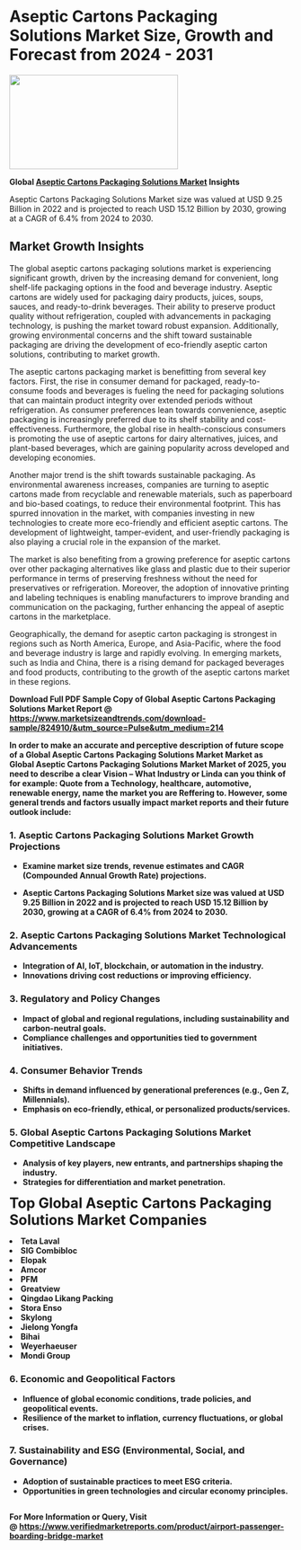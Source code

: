 <H1>Aseptic Cartons Packaging Solutions Market Size, Growth and Forecast from 2024 - 2031</H1><img class="aligncenter size-medium wp-image-584254" src="https://thirdeyenews.in/wp-content/uploads/2024/09/Global-Market-Research-300x168.jpeg" alt="" width="300" height="168" /><p><strong>Global&nbsp;<a href="https://www.marketsizeandtrends.com/download-sample/824910/&amp;utm_source=Pulse&amp;utm_medium=214">Aseptic Cartons Packaging Solutions Market</a> Insights</strong></p><p>Aseptic Cartons Packaging Solutions Market size was valued at USD 9.25 Billion in 2022 and is projected to reach USD 15.12 Billion by 2030, growing at a CAGR of 6.4% from 2024 to 2030.</p><p><h2>Market Growth Insights</h2> <p>The global aseptic cartons packaging solutions market is experiencing significant growth, driven by the increasing demand for convenient, long shelf-life packaging options in the food and beverage industry. Aseptic cartons are widely used for packaging dairy products, juices, soups, sauces, and ready-to-drink beverages. Their ability to preserve product quality without refrigeration, coupled with advancements in packaging technology, is pushing the market toward robust expansion. Additionally, growing environmental concerns and the shift toward sustainable packaging are driving the development of eco-friendly aseptic carton solutions, contributing to market growth.</p> <p><strong></strong></p> <p>The aseptic cartons packaging market is benefitting from several key factors. First, the rise in consumer demand for packaged, ready-to-consume foods and beverages is fueling the need for packaging solutions that can maintain product integrity over extended periods without refrigeration. As consumer preferences lean towards convenience, aseptic packaging is increasingly preferred due to its shelf stability and cost-effectiveness. Furthermore, the global rise in health-conscious consumers is promoting the use of aseptic cartons for dairy alternatives, juices, and plant-based beverages, which are gaining popularity across developed and developing economies.</p> <p>Another major trend is the shift towards sustainable packaging. As environmental awareness increases, companies are turning to aseptic cartons made from recyclable and renewable materials, such as paperboard and bio-based coatings, to reduce their environmental footprint. This has spurred innovation in the market, with companies investing in new technologies to create more eco-friendly and efficient aseptic cartons. The development of lightweight, tamper-evident, and user-friendly packaging is also playing a crucial role in the expansion of the market.</p> <p>The market is also benefiting from a growing preference for aseptic cartons over other packaging alternatives like glass and plastic due to their superior performance in terms of preserving freshness without the need for preservatives or refrigeration. Moreover, the adoption of innovative printing and labeling techniques is enabling manufacturers to improve branding and communication on the packaging, further enhancing the appeal of aseptic cartons in the marketplace.</p> <p>Geographically, the demand for aseptic carton packaging is strongest in regions such as North America, Europe, and Asia-Pacific, where the food and beverage industry is large and rapidly evolving. In emerging markets, such as India and China, there is a rising demand for packaged beverages and food products, contributing to the growth of the aseptic cartons market in these regions.</p> <p><strong></p><p><span class=""><strong>Download Full PDF Sample Copy of Global Aseptic Cartons Packaging Solutions Market Report</strong> @ <a href="https://www.marketsizeandtrends.com/download-sample/824910/&amp;utm_source=Pulse&amp;utm_medium=214" target="_blank">https://www.marketsizeandtrends.com/download-sample/824910/&amp;utm_source=Pulse&amp;utm_medium=214</a></span></p><p>In order to make an accurate and perceptive description of future scope of a Global&nbsp;Aseptic Cartons Packaging Solutions Market Market as Global&nbsp;Aseptic Cartons Packaging Solutions Market Market of 2025, you need to describe a clear Vision &ndash; What Industry or Linda can you think of for example: Quote from a Technology, healthcare, automotive, renewable energy, name the market you are Reffering to. However, some general trends and factors usually impact market reports and their future outlook include:</p><h3>1.&nbsp;<strong>Aseptic Cartons Packaging Solutions Market Growth Projections</strong></h3><ul><li>Examine market size trends, revenue estimates and CAGR (Compounded Annual Growth Rate) projections.</li><li><p>Aseptic Cartons Packaging Solutions Market size was valued at USD 9.25 Billion in 2022 and is projected to reach USD 15.12 Billion by 2030, growing at a CAGR of 6.4% from 2024 to 2030.</p></li></ul><h3>2.&nbsp;<strong>Aseptic Cartons Packaging Solutions Market Technological Advancements</strong></h3><ul><li>Integration of AI, IoT, blockchain, or automation in the industry.</li><li>Innovations driving cost reductions or improving efficiency.</li></ul><h3>3.&nbsp;<strong>Regulatory and Policy Changes</strong></h3><ul><li>Impact of global and regional regulations, including sustainability and carbon-neutral goals.</li><li>Compliance challenges and opportunities tied to government initiatives.</li></ul><h3>4.&nbsp;<strong>Consumer Behavior Trends</strong></h3><ul><li>Shifts in demand influenced by generational preferences (e.g., Gen Z, Millennials).</li><li>Emphasis on eco-friendly, ethical, or personalized products/services.</li></ul><h3>5.&nbsp;<strong>Global Aseptic Cartons Packaging Solutions Market Competitive Landscape</strong></h3><ul><li>Analysis of key players, new entrants, and partnerships shaping the industry.</li><li>Strategies for differentiation and market penetration.</li></ul><p data-pm-slice="1 1 []"><span style="color: inherit; font-family: inherit; font-size: 25px;">Top Global Aseptic Cartons Packaging Solutions Market Companies</span></p><div class="" data-test-id=""><p><li>Teta Laval</li><li> SIG Combibloc</li><li> Elopak</li><li> Amcor</li><li> PFM</li><li> Greatview</li><li> Qingdao Likang Packing</li><li> Stora Enso</li><li> Skylong</li><li> Jielong Yongfa</li><li> Bihai</li><li> Weyerhaeuser</li><li> Mondi Group</li></p></div><h3>6.&nbsp;<strong>Economic and Geopolitical Factors</strong></h3><ul><li>Influence of global economic conditions, trade policies, and geopolitical events.</li><li>Resilience of the market to inflation, currency fluctuations, or global crises.</li></ul><h3>7.&nbsp;<strong>Sustainability and ESG (Environmental, Social, and Governance)</strong></h3><ul><li>Adoption of sustainable practices to meet ESG criteria.</li><li>Opportunities in green technologies and circular economy principles.</li></ul><h2><strong style="font-size: 14px;">For More Information or Query, Visit @&nbsp;</strong><a style="background-color: #ffffff; font-size: 14px;" href="https://www.marketsizeandtrends.com/report/aseptic-cartons-packaging-solutions-market/" target="_blank">https://www.verifiedmarketreports.com/product/airport-passenger-boarding-bridge-market</a></h2>
